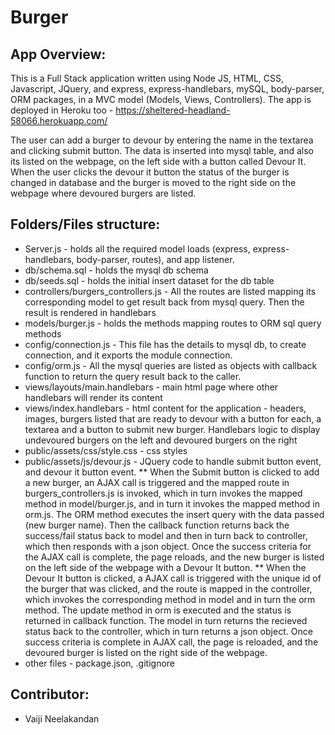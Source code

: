 # Burger

## App Overview:
  This is a Full Stack application written using Node JS, HTML, CSS, Javascript, JQuery, and express, express-handlebars, mySQL, body-parser, ORM packages, in a MVC model (Models, Views, Controllers). The app is deployed in Heroku too - https://sheltered-headland-58066.herokuapp.com/
  
  The user can add a burger to devour by entering the name in the textarea and clicking submit button. The data is inserted into mysql table, and also its listed on the webpage, on the left side with a button called Devour It. When the user clicks the devour it button the status of the burger is changed in database and the burger is moved to the right side on the webpage where devoured burgers are listed. 

## Folders/Files structure:
* Server.js - holds all the required model loads (express, express-handlebars, body-parser, routes), and app listener.
* db/schema.sql - holds the mysql db schema
* db/seeds.sql - holds the initial insert dataset for the db table
* controllers/burgers_controllers.js - All the routes are listed mapping its corresponding model to get result back from mysql query. Then the result is rendered in handlebars
* models/burger.js - holds the methods mapping routes to ORM sql query methods
* config/connection.js - This file has the details to mysql db, to create connection, and it exports the module connection.
* config/orm.js - All the mysql queries are listed as objects with callback function to return the query result back to the caller. 
* views/layouts/main.handlebars - main html page where other handlebars will render its content
* views/index.handlebars - html content for the application - headers, images, burgers listed that are ready to devour with a button for each, a textarea and a button to submit new burger. Handlebars logic to display undevoured burgers on the left and devoured burgers on the right
* public/assets/css/style.css - css styles
* public/assets/js/devour.js - JQuery code to handle submit button event, and devour it button event. 
** When the Submit button is clicked to add a new burger, an AJAX call is triggered and the mapped route in burgers_controllers.js is invoked, which in turn invokes the mapped method in model/burger.js, and in turn it invokes the mapped method in orm.js. The ORM method executes the insert query with the data passed (new burger name). Then the callback function returns back the success/fail status back to model and then in turn back to controller, which then responds with a json object. Once the success criteria for the AJAX call is complete, the page reloads, and the new burger is listed on the left side of the webpage with a Devour It button.
** When the Devour It button is clicked, a AJAX call is triggered with the unique id of the burger that was clicked, and the route is mapped in the controller, which invokes the corresponding method in model and in turn the orm method. The update method in orm is executed and the status is returned in callback function. The model in turn returns the recieved status back to the controller, which in turn returns a json object. Once success criteria is complete in AJAX call, the page is reloaded, and the devoured burger is listed on the right side of the webpage.
* other files - package.json, .gitignore

## Contributor:
* Vaiji Neelakandan
